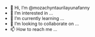 - 👋 Hi, I’m @mozachyntaurilayunafanny
- 👀 I’m interested in ...
- 🌱 I’m currently learning ...
- 💞️ I’m looking to collaborate on ...
- 📫 How to reach me ...

<!---
mozachyntaurilayunafanny/mozachyntaurilayunafanny is a ✨ special ✨ repository because its `README.md` (this file) appears on your GitHub profile.
You can click the Preview link to take a look at your changes.
--->

